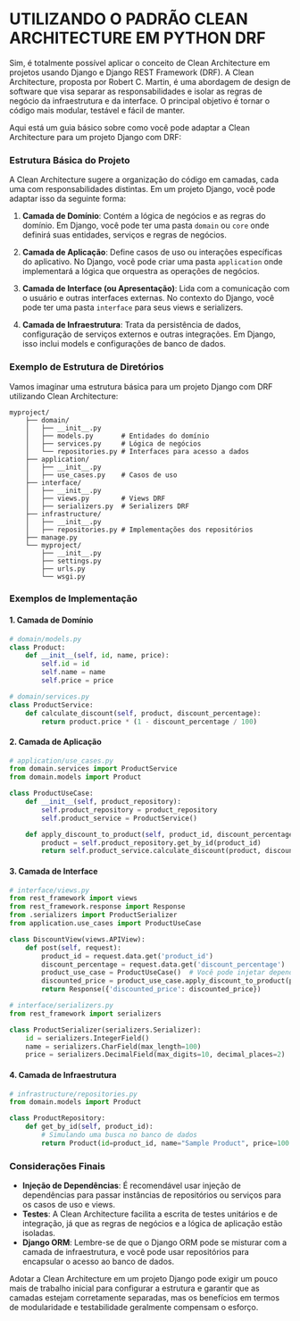 # UTILIZANDO O PADRÃO CLEAN ARCHITECTURE EM PYTHON DRF


Sim, é totalmente possível aplicar o conceito de Clean Architecture em projetos usando Django e Django REST Framework (DRF). A Clean Architecture, proposta por Robert C. Martin, é uma abordagem de design de software que visa separar as responsabilidades e isolar as regras de negócio da infraestrutura e da interface. O principal objetivo é tornar o código mais modular, testável e fácil de manter.

Aqui está um guia básico sobre como você pode adaptar a Clean Architecture para um projeto Django com DRF:

### Estrutura Básica do Projeto

A Clean Architecture sugere a organização do código em camadas, cada uma com responsabilidades distintas. Em um projeto Django, você pode adaptar isso da seguinte forma:

1. **Camada de Domínio**: Contém a lógica de negócios e as regras do domínio. Em Django, você pode ter uma pasta `domain` ou `core` onde definirá suas entidades, serviços e regras de negócios.

2. **Camada de Aplicação**: Define casos de uso ou interações específicas do aplicativo. No Django, você pode criar uma pasta `application` onde implementará a lógica que orquestra as operações de negócios.

3. **Camada de Interface (ou Apresentação)**: Lida com a comunicação com o usuário e outras interfaces externas. No contexto do Django, você pode ter uma pasta `interface` para seus views e serializers.

4. **Camada de Infraestrutura**: Trata da persistência de dados, configuração de serviços externos e outras integrações. Em Django, isso inclui models e configurações de banco de dados.

### Exemplo de Estrutura de Diretórios

Vamos imaginar uma estrutura básica para um projeto Django com DRF utilizando Clean Architecture:

```
myproject/
    ├── domain/
    │   ├── __init__.py
    │   ├── models.py       # Entidades do domínio
    │   ├── services.py     # Lógica de negócios
    │   └── repositories.py # Interfaces para acesso a dados
    ├── application/
    │   ├── __init__.py
    │   ├── use_cases.py    # Casos de uso
    ├── interface/
    │   ├── __init__.py
    │   ├── views.py        # Views DRF
    │   ├── serializers.py  # Serializers DRF
    ├── infrastructure/
    │   ├── __init__.py
    │   ├── repositories.py # Implementações dos repositórios
    ├── manage.py
    └── myproject/
        ├── __init__.py
        ├── settings.py
        ├── urls.py
        └── wsgi.py
```

### Exemplos de Implementação

#### 1. **Camada de Domínio**

```python
# domain/models.py
class Product:
    def __init__(self, id, name, price):
        self.id = id
        self.name = name
        self.price = price

# domain/services.py
class ProductService:
    def calculate_discount(self, product, discount_percentage):
        return product.price * (1 - discount_percentage / 100)
```

#### 2. **Camada de Aplicação**

```python
# application/use_cases.py
from domain.services import ProductService
from domain.models import Product

class ProductUseCase:
    def __init__(self, product_repository):
        self.product_repository = product_repository
        self.product_service = ProductService()

    def apply_discount_to_product(self, product_id, discount_percentage):
        product = self.product_repository.get_by_id(product_id)
        return self.product_service.calculate_discount(product, discount_percentage)
```

#### 3. **Camada de Interface**

```python
# interface/views.py
from rest_framework import views
from rest_framework.response import Response
from .serializers import ProductSerializer
from application.use_cases import ProductUseCase

class DiscountView(views.APIView):
    def post(self, request):
        product_id = request.data.get('product_id')
        discount_percentage = request.data.get('discount_percentage')
        product_use_case = ProductUseCase()  # Você pode injetar dependências aqui
        discounted_price = product_use_case.apply_discount_to_product(product_id, discount_percentage)
        return Response({'discounted_price': discounted_price})

# interface/serializers.py
from rest_framework import serializers

class ProductSerializer(serializers.Serializer):
    id = serializers.IntegerField()
    name = serializers.CharField(max_length=100)
    price = serializers.DecimalField(max_digits=10, decimal_places=2)
```

#### 4. **Camada de Infraestrutura**

```python
# infrastructure/repositories.py
from domain.models import Product

class ProductRepository:
    def get_by_id(self, product_id):
        # Simulando uma busca no banco de dados
        return Product(id=product_id, name="Sample Product", price=100.0)
```

### Considerações Finais

- **Injeção de Dependências**: É recomendável usar injeção de dependências para passar instâncias de repositórios ou serviços para os casos de uso e views.
- **Testes**: A Clean Architecture facilita a escrita de testes unitários e de integração, já que as regras de negócios e a lógica de aplicação estão isoladas.
- **Django ORM**: Lembre-se de que o Django ORM pode se misturar com a camada de infraestrutura, e você pode usar repositórios para encapsular o acesso ao banco de dados.

Adotar a Clean Architecture em um projeto Django pode exigir um pouco mais de trabalho inicial para configurar a estrutura e garantir que as camadas estejam corretamente separadas, mas os benefícios em termos de modularidade e testabilidade geralmente compensam o esforço.